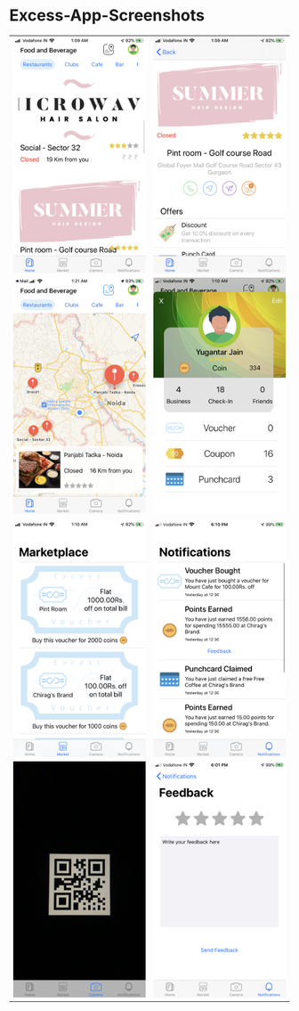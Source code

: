 # Excess-App-Screenshots

|||
-|-
![Home](/Screenshots/Home.PNG) | ![Busness](/Screenshots/BusinessOutlet.PNG)
![Maps](/Screenshots/Maps.PNG) | ![Profile](/Screenshots/Profile.PNG)
|||
![Market](/Screenshots/MarketPlace.PNG) | ![Notifications](/Screenshots/Notifications.PNG)
![QR](/Screenshots/QRScanner.PNG) | ![Feedback](/Screenshots/Feedback.PNG)


